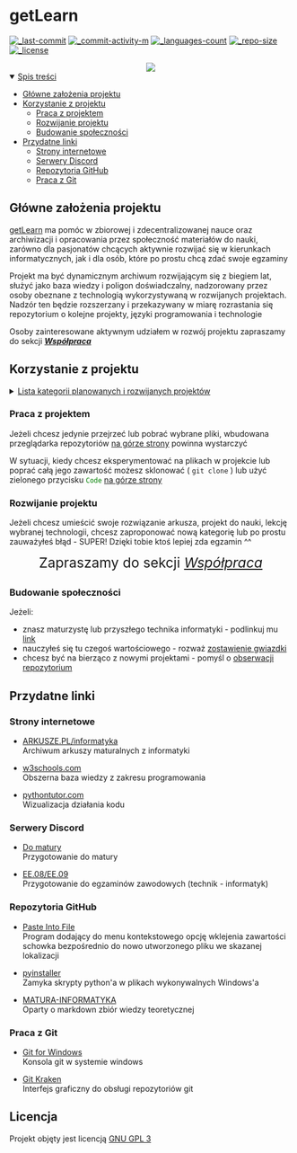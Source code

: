 # getLearn <!-- omit in toc -->
[![_last-commit]][last-commit]
[![_commit-activity-m]][commits] <!-- [![_all-contributors]][contributions] -->
[![_languages-count]][tags]
[![_repo-size]][zip]
[![_license]][license]

<center>
<img src="https://shields.io/badge/project_status-Work_in_progress-eb0?style=for-the-badge"/>
</center>

<details open>
<summary><u>Spis treści</u></summary>

- [Główne założenia projektu](#główne-założenia-projektu)
- [Korzystanie z projektu](#korzystanie-z-projektu)
  - [Praca z projektem](#praca-z-projektem)
  - [Rozwijanie projektu](#rozwijanie-projektu)
  - [Budowanie społeczności](#budowanie-społeczności)
- [Przydatne linki](#przydatne-linki)
  - [Strony internetowe](#strony-internetowe)
  - [Serwery Discord](#serwery-discord)
  - [Repozytoria GitHub](#repozytoria-github)
  - [Praca z Git](#praca-z-git)
</details>

## Główne założenia projektu
[getLearn][root] ma pomóc w  zbiorowej i zdecentralizowanej nauce oraz archiwizacji i opracowania przez społeczność materiałów do nauki, zarówno dla pasjonatów chcących aktywnie rozwijać się w kierunkach informatycznych, jak i dla osób, które po prostu chcą zdać swoje egzaminy

Projekt ma być dynamicznym archiwum rozwijającym się z biegiem lat, służyć jako baza wiedzy i poligon doświadczalny, nadzorowany przez osoby obeznane z technologią wykorzystywaną w rozwijanych projektach. Nadzór ten będzie rozszerzany i przekazywany w miarę rozrastania się repozytorium o kolejne projekty, języki programowania i technologie

Osoby zainteresowane aktywnym udziałem w rozwój projektu zapraszamy do sekcji [***Współpraca***](#współpraca)

## Korzystanie z projektu

<details>
<summary><u>Lista kategorii planowanych i rozwijanych projektów</u></summary>

  - [x] [Matura](/matura/)
    - [x] [Informatyka rozszerzona](/matura/inf/)
    - [ ] Matematyka rozszerzona
  - [ ] [Kwalifikacje zawodowe](q/)
    - [x] [Technik-informatyk](q/ee/)
      - [ ] EE.09
      - [x] [EE.08](q/ee/08)
    - [ ] Technik-elektronik
      - [ ] EE.03
  - [x] [Programowanie](/programming/)
    - [x] [C++](/programming/cpp/)
    - [ ] Python
    - [x] [JavaScript](programming/js/)
    - [ ] PHP
    - [ ] SQL
  - [ ] GitHub
    - [ ] Git
    - [ ] GitHub
    - [ ] Markdown
    - [ ] Mathpix Markdown
</details>

### Praca z projektem
Jeżeli chcesz jedynie przejrzeć lub pobrać wybrane pliki, wbudowana przeglądarka repozytoriów [na górze strony](#) powinna wystarczyć

W sytuacji, kiedy chcesz eksperymentować na plikach w projekcie lub poprać całą jego zawartość możesz sklonować ( `git clone` ) lub użyć zielonego przycisku <code style="color:green">Code</code> [na górze strony](#)

### Rozwijanie projektu
Jeżeli chcesz umieścić swoje rozwiązanie arkusza, projekt do nauki, lekcję wybranej technologii, chcesz zaproponować nową kategorię lub po prostu zauważyłeś błąd - SUPER! Dzięki tobie ktoś lepiej zda egzamin ^^

<center style="font-size:175%; padding-bottom:5px">Zapraszamy do sekcji <a href="docs/CONTRIBUTING.md"><em>Współpraca</em></a></center>

### Budowanie społeczności
Jeżeli:
- znasz maturzystę lub przyszłego technika informatyki - podlinkuj mu [link][root]
- nauczyłeś się tu czegoś wartościowego - rozważ [zostawienie gwiazdki](#)
- chcesz być na bierząco z nowymi projektami - pomyśl o [obserwacji repozytorium](#) 

## Przydatne linki
### Strony internetowe
  - [ARKUSZE.PL/informatyka](https://arkusze.pl/informatyka-matura-poziom-rozszerzony/)  
    Archiwum arkuszy maturalnych z informatyki

  - [w3schools.com](https://w3schools.com)  
    Obszerna baza wiedzy z zakresu programowania
    
  - [pythontutor.com](https://pythontutor.com)  
    Wizualizacja działania kodu

### Serwery Discord
  - [Do matury](https://discord.gg/3hyj3kXQkt)  
    Przygotowanie do matury

  - [EE.08/EE.09](https://discord.gg/RJMZQEC)  
    Przygotowanie do egzaminów zawodowych (technik - informatyk) 

### Repozytoria GitHub
  - [Paste Into File](https://github.com/EslaMx7/PasteIntoFile)  
    Program dodający do menu kontekstowego opcję wklejenia zawartości schowka bezpośrednio do nowo utworzonego pliku we skazanej lokalizacji

  - [pyinstaller](https://github.com/pyinstaller/pyinstaller)  
    Zamyka skrypty python'a w plikach wykonywalnych Windows'a
  
  - [MATURA-INFORMATYKA](https://github.com/wernexnrs123/MATURA-INFORMATYKA)  
    Oparty o markdown zbiór wiedzy teoretycznej

### Praca z Git
  - [Git for Windows](https://gitforwindows.org/)  
    Konsola git w systemie windows

  - [Git Kraken](https://www.gitkraken.com/)  
    Interfejs graficzny do obsługi repozytoriów git

## Licencja <!-- omit in toc -->
Projekt objęty jest licencją [GNU GPL 3][license]

[root]: https://github.com/Pixel48/getLearn

[_last-commit]: https://shields.io/github/last-commit/Pixel48/getLearn
[last-commit]: https://github.com/Pixel48/getLearn/commit/master

[_commit-activity-w]: https://img.shields.io/github/commit-activity/w/Pixel48/getLearn
[_commit-activity-m]: https://img.shields.io/github/commit-activity/m/Pixel48/getLearn
[_commit-activity-y]: https://img.shields.io/github/commit-activity/y/Pixel48/getLearn
[commits]: https://github.com/Pixel48/getLearn/commits/master

[_all-contributors]: https://img.shields.io/github/all-contributors/Pixel48/getLearn
[contributions]: https://github.com/Pixel48/getLearn/graphs/contributors

[_languages-count]: https://shields.io/github/languages/count/Pixel48/getLearn
[tags]: https://github.com/Pixel48/getLearn/releases

[_repo-size]: https://shields.io/github/repo-size/Pixel48/getLearn
[zip]: https://github.com/Pixel48/getLearn/archive/master.zip

[_license]: https://shields.io/github/license/Pixel48/getLearn
[license]: https://github.com/Pixel48/getLearn/blob/master/LICENSE